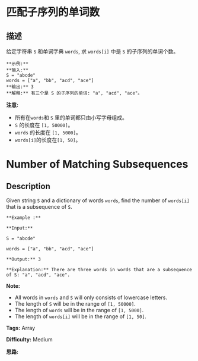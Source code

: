 # 匹配子序列的单词数

## 描述

给定字符串 `S` 和单词字典 `words`, 求 `words[i]` 中是 `S` 的子序列的单词个数。

    
    
    **示例:**
    **输入:** 
    S = "abcde"
    words = ["a", "bb", "acd", "ace"]
    **输出:** 3
    **解释:** 有三个是 S 的子序列的单词: "a", "acd", "ace"。
    

**注意:**

  * 所有在`words`和 `S` 里的单词都只由小写字母组成。
  * `S` 的长度在 `[1, 50000]`。
  * `words` 的长度在 `[1, 5000]`。
  * `words[i]`的长度在`[1, 50]`。



# Number of Matching Subsequences

## Description



Given string `S` and a dictionary of words `words`, find the number of `words[i]` that is a subsequence of `S`.

    
    
    **Example :**
    **Input:** 
    S = "abcde"
    words = ["a", "bb", "acd", "ace"]
    **Output:** 3
    **Explanation:** There are three words in words that are a subsequence of S: "a", "acd", "ace".
    

**Note:**

  * All words in `words` and `S` will only consists of lowercase letters.
  * The length of `S` will be in the range of `[1, 50000]`.
  * The length of `words` will be in the range of `[1, 5000]`.
  * The length of `words[i]` will be in the range of `[1, 50]`.


**Tags:** Array

**Difficulty:** Medium

**思路:**
